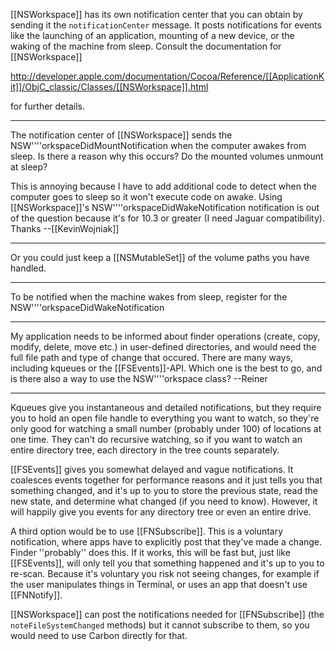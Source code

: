 

[[NSWorkspace]] has its own notification center that you can obtain by sending it the <code>notificationCenter</code> message. It posts notifications for events like the launching of an application, mounting of a new device, or the waking of the machine from sleep. Consult the documentation for [[NSWorkspace]]

http://developer.apple.com/documentation/Cocoa/Reference/[[ApplicationKit]]/ObjC_classic/Classes/[[NSWorkspace]].html

for further details.

----

The notification center of [[NSWorkspace]] sends the NSW''''orkspaceDidMountNotification when the computer awakes from sleep. Is there a reason why this occurs? Do the mounted volumes unmount at sleep?

This is annoying because I have to add additional code to detect when the computer goes to sleep so it won't execute code on awake. Using [[NSWorkspace]]'s NSW''''orkspaceDidWakeNotification notification is out of the question because it's for 10.3 or greater (I need Jaguar compatibility). Thanks --[[KevinWojniak]]

----

Or you could just keep a [[NSMutableSet]] of the volume paths you have handled.

----

To be notified when the machine wakes from sleep, register for the NSW''''orkspaceDidWakeNotification

----

My application needs to be informed about finder operations (create, copy, modify, delete, move etc.) in user-defined directories, and would need the full file path and type of change that occured. There are many ways, including kqueues or the [[FSEvents]]-API. Which one is the best to go, and is there also a way to use the NSW''''orkspace class?  --Reiner

----
Kqueues give you instantaneous and detailed notifications, but they require you to hold an open file handle to everything you want to watch, so they're only good for watching a small number (probably under 100) of locations at one time. They can't do recursive watching, so if you want to watch an entire directory tree, each directory in the tree counts separately.

[[FSEvents]] gives you somewhat delayed and vague notifications. It coalesces events together for performance reasons and it just tells you that something changed, and it's up to you to store the previous state, read the new state, and determine what changed (if you need to know). However, it will happily give you events for any directory tree or even an entire drive.

A third option would be to use [[FNSubscribe]]. This is a voluntary notification, where apps have to explicitly post that they've made a change. Finder ''probably'' does this. If it works, this will be fast but, just like [[FSEvents]], will only tell you that something happened and it's up to you to re-scan. Because it's voluntary you risk not seeing changes, for example if the user manipulates things in Terminal, or uses an app that doesn't use [[FNNotify]].

[[NSWorkspace]] can post the notifications needed for [[FNSubscribe]] (the <code>noteFileSystemChanged</code> methods) but it cannot subscribe to them, so you would need to use Carbon directly for that.